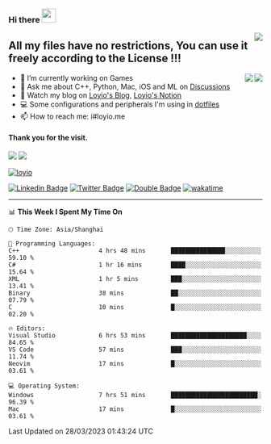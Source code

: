 <h3 align="left">Hi there <img src="https://media.giphy.com/media/hvRJCLFzcasrR4ia7z/giphy.gif" width="28"></h3>
<a align="right" href="https://github.com/loyio/loyio/blob/master/STAR/README.md"><img align="right" src="https://img.shields.io/badge/LOYIO-STAR-green" /></a>

## All my files have no restrictions, You can use it freely according to the License !!!

<a href="https://github.com/loyio#gh-light-mode-only">
     <img align="right"  src="https://loy-readme.vercel.app/api/top-langs/?username=loyio&langs_count=6&hide=css,html,jupyter%20notebook" />
</a>

<a href="https://github.com/loyio#gh-dark-mode-only">
  <img align="right"  src="https://loy-readme.vercel.app/api/top-langs/?username=loyio&langs_count=6&theme=slateorange&hide=css,html,jupyter%20notebook" />
</a>



- 🔭 I’m currently working on Games
- 💬 Ask me about C++, Python, Mac, iOS and ML on [Discussions](https://github.com/loyio/blog/discussions)
- 📔 Watch my blog on [Loyio's Blog](https://loyio.me), [Loyio's Notion](https://loyio.notion.site/loyio/Loyio-s-Dashboard-2f56bd29222a445ea9d9e8802a1ac83b)
- 💻 Some configurations and peripherals I'm using in [dotfiles](https://github.com/loyio/dotfiles)
- 📫 How to reach me: i#loyio.me


#### Thank you for the visit.
<img src="http://profile-counter.glitch.me/loyio/count.svg" />

<img src="https://loy-readme.vercel.app/api?username=loyio&show_icons=true&hide=stars&include_all_commits=true&hide_title=true&theme=slateorange" />

     

[![loyio](https://github-profile-trophy.vercel.app/?username=loyio&theme=onedark&column=4)](https://github.com/loyio)

[![Linkedin Badge](https://img.shields.io/badge/-@loyio-0077b5?style=flat-square&logo=Linkedin&logoColor=white&labelColor=0077b5&link=https://www.linkedin.com/in/loyio-hex-363172158/)](https://www.linkedin.com/in/loyio-hex-363172158/)
[![Twitter Badge](https://img.shields.io/badge/-@loyiome-1ca0f1?style=flat-square&labelColor=1ca0f1&logo=twitter&logoColor=white&link=https://twitter.com/loyiome)](https://twitter.com/loyiome)
[![Double Badge](https://img.shields.io/badge/@loyio-007722?style=flat&logo=Douban&logoColor=white)](https://www.douban.com/people/susmote)
[![wakatime](https://wakatime.com/badge/user/c0ddc104-5a20-41d1-ab9a-c4d9ea20a4d9.svg)](https://wakatime.com/@c0ddc104-5a20-41d1-ab9a-c4d9ea20a4d9)

-------
<!--START_SECTION:waka-->
📊 **This Week I Spent My Time On** 

```text
🕑︎ Time Zone: Asia/Shanghai

💬 Programming Languages: 
C++                      4 hrs 48 mins       ███████████████░░░░░░░░░░   59.10 % 
C#                       1 hr 16 mins        ████░░░░░░░░░░░░░░░░░░░░░   15.64 % 
XML                      1 hr 5 mins         ███░░░░░░░░░░░░░░░░░░░░░░   13.41 % 
Binary                   38 mins             ██░░░░░░░░░░░░░░░░░░░░░░░   07.79 % 
C                        10 mins             █░░░░░░░░░░░░░░░░░░░░░░░░   02.20 % 

🔥 Editors: 
Visual Studio            6 hrs 53 mins       █████████████████████░░░░   84.65 % 
VS Code                  57 mins             ███░░░░░░░░░░░░░░░░░░░░░░   11.74 % 
Neovim                   17 mins             █░░░░░░░░░░░░░░░░░░░░░░░░   03.61 % 

💻 Operating System: 
Windows                  7 hrs 51 mins       ████████████████████████░   96.39 % 
Mac                      17 mins             █░░░░░░░░░░░░░░░░░░░░░░░░   03.61 % 
```


 Last Updated on 28/03/2023 01:43:24 UTC
<!--END_SECTION:waka-->
